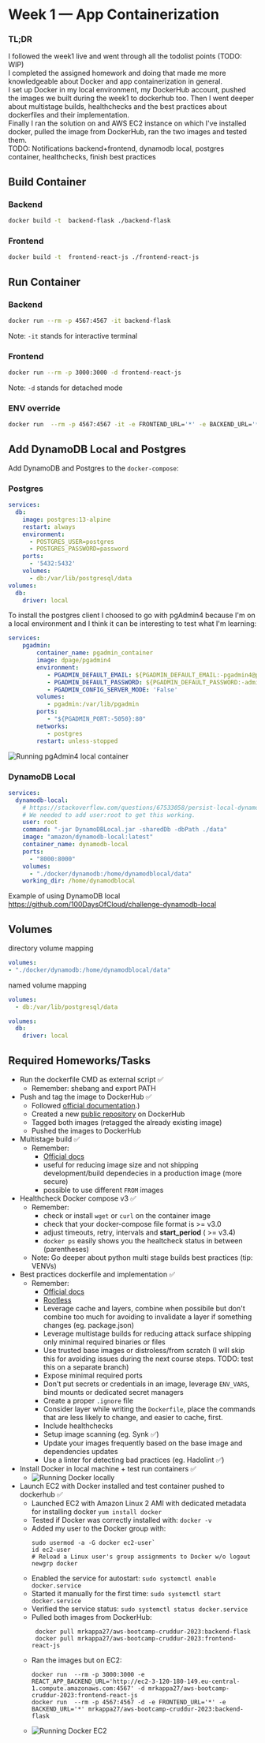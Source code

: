 # Week 1 — App Containerization

### TL;DR
I followed the week1 live and went through all the todolist points (TODO: WIP) \
I completed the assigned homework and doing that made me more knowledgeable about Docker and app containerization in general. \
I set up Docker in my local environment, my DockerHub account, pushed the images we built during the week1 to dockerhub too. Then I went deeper about multistage builds, healthchecks and the best practices about dockerfiles and their implementation. \
Finally I ran the solution on and AWS EC2 instance on which I've installed docker, pulled the image from DockerHub, ran the two images and tested them. \
TODO: Notifications backend+frontend, dynamodb local, postgres container, healthchecks, finish best practices

## Build Container

### Backend 
```sh
docker build -t  backend-flask ./backend-flask
```

### Frontend 
```sh
docker build -t  frontend-react-js ./frontend-react-js
```

## Run Container

### Backend 
```sh
docker run --rm -p 4567:4567 -it backend-flask
```
Note: `-it` stands for interactive terminal

### Frontend 
```sh
docker run --rm -p 3000:3000 -d frontend-react-js
```
Note: `-d` stands for detached mode

### ENV override
```sh
docker run  --rm -p 4567:4567 -it -e FRONTEND_URL='*' -e BACKEND_URL='*' backend-flask
```
## Add DynamoDB Local and Postgres

Add DynamoDB and Postgres to the `docker-compose`:

### Postgres

```yaml
services:
  db:
    image: postgres:13-alpine
    restart: always
    environment:
      - POSTGRES_USER=postgres
      - POSTGRES_PASSWORD=password
    ports:
      - '5432:5432'
    volumes: 
      - db:/var/lib/postgresql/data
volumes:
  db:
    driver: local
```

To install the postgres client I choosed to go with pgAdmin4 because I'm on a local environment and I think it can be interesting to test what I'm learning:
```yaml
services:
    pgadmin:
        container_name: pgadmin_container
        image: dpage/pgadmin4
        environment:
           - PGADMIN_DEFAULT_EMAIL: ${PGADMIN_DEFAULT_EMAIL:-pgadmin4@pgadmin.org}
           - PGADMIN_DEFAULT_PASSWORD: ${PGADMIN_DEFAULT_PASSWORD:-admin}
           - PGADMIN_CONFIG_SERVER_MODE: 'False'
        volumes:
           - pgadmin:/var/lib/pgadmin
        ports:
           - "${PGADMIN_PORT:-5050}:80"
        networks:
           - postgres
        restart: unless-stopped
```
![Running pgAdmin4 local container](assets/week1-pgadmin4-local-container.png)

### DynamoDB Local

```yaml
services:
  dynamodb-local:
    # https://stackoverflow.com/questions/67533058/persist-local-dynamodb-data-in-volumes-lack-permission-unable-to-open-databa
    # We needed to add user:root to get this working.
    user: root
    command: "-jar DynamoDBLocal.jar -sharedDb -dbPath ./data"
    image: "amazon/dynamodb-local:latest"
    container_name: dynamodb-local
    ports:
      - "8000:8000"
    volumes:
      - "./docker/dynamodb:/home/dynamodblocal/data"
    working_dir: /home/dynamodblocal
```

Example of using DynamoDB local
https://github.com/100DaysOfCloud/challenge-dynamodb-local

## Volumes

directory volume mapping

```yaml
volumes: 
- "./docker/dynamodb:/home/dynamodblocal/data"
```

named volume mapping

```yaml
volumes: 
  - db:/var/lib/postgresql/data

volumes:
  db:
    driver: local
```

## Required Homeworks/Tasks

- Run the dockerfile CMD as external script ✅
    - Remember: shebang and export PATH
- Push and tag the image to DockerHub ✅
    - Followed [official documentation](https://docs.docker.com/docker-hub/repos/#:~:text=To%20push%20an%20image%20to,docs%2Fbase%3Atesting%20).)
    - Created a new [public repository](https://hub.docker.com/repository/docker/mrkappa27/aws-bootcamp-cruddur-2023/general) on DockerHub
    - Tagged both images (retagged the already existing image)
    - Pushed the images to DockerHub
- Multistage build ✅
    - Remember:
        - [Official docs](https://docs.docker.com/build/building/multi-stage/)
        - useful for reducing image size and not shipping development/build dependecies in a production image (more secure)
        - possible to use different `FROM` images
- Healthcheck Docker compose v3 ✅
    - Remember: 
        - check or install `wget` or `curl` on the container image
        - check that your docker-compose file format is >= v3.0
        - adjust timeouts, retry, intervals and __start_period__ ( >= v3.4)
        - `docker ps` easily shows you the healtcheck status in between (parentheses)
    - Note: Go deeper about python multi stage builds best practices (tip: VENVs)
- Best practices dockerfile and implementation ✅
    - Remember:
        - [Official docs](https://docs.docker.com/develop/develop-images/dockerfile_best-practices/)
        - [Rootless](https://docs.docker.com/engine/security/rootless/)
        - Leverage cache and layers, combine when possibile but don't combine too much for avoiding to invalidate a layer if something changes (eg. package.json)
        - Leverage multistage builds for reducing attack surface shipping only minimal required binaries or files
        - Use trusted base images or distroless/from scratch (I will skip this for avoiding issues during the next course steps. TODO: test this on a separate branch)
        - Expose minimal required ports
        - Don't put secrets or credentials in an image, leverage `ENV_VARS`, bind mounts or dedicated secret managers
        - Create a proper `.ignore` file
        - Consider layer while writing the `Dockerfile`, place the commands that are less likely to change, and easier to cache, first.
        - Include healthchecks
        - Setup image scanning (eg. Synk ✅)
        - Update your images frequently based on the base image and dependencies updates  
        - Use a linter for detecting bad practices (eg. Hadolint ✅)
- Install Docker in local machine + test run containers ✅
    - ![Running Docker locally](assets/week1-docker-local.png)
- Launch EC2 with Docker installed and test container pushed to dockerhub ✅
    - Launched EC2 with Amazon Linux 2 AMI with dedicated metadata for installing docker `yum install docker`
    - Tested if Docker was correctly installed with: `docker -v` 
    - Added my user to the Docker group with:
        ```
        sudo usermod -a -G docker ec2-user`
        id ec2-user
        # Reload a Linux user's group assignments to Docker w/o logout
        newgrp docker
        ```
    - Enabled the service for autostart: `sudo systemctl enable docker.service`
    - Started it manually for the first time: `sudo systemctl start docker.service`
    - Verified the service status: `sudo systemctl status docker.service`
    - Pulled both images from DockerHub:
        ```
         docker pull mrkappa27/aws-bootcamp-cruddur-2023:backend-flask
         docker pull mrkappa27/aws-bootcamp-cruddur-2023:frontend-react-js
        ```
    - Ran the images but on EC2:
         ```
         docker run  --rm -p 3000:3000 -e REACT_APP_BACKEND_URL='http://ec2-3-120-180-149.eu-central-1.compute.amazonaws.com:4567' -d mrkappa27/aws-bootcamp-cruddur-2023:frontend-react-js
         docker run  --rm -p 4567:4567 -d -e FRONTEND_URL='*' -e BACKEND_URL='*' mrkappa27/aws-bootcamp-cruddur-2023:backend-flask
        ```   
    - ![Running Docker EC2](assets/week1-docker-ec2.png)